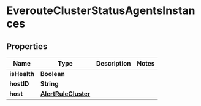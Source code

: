 

# EverouteClusterStatusAgentsInstances


## Properties

Name | Type | Description | Notes
------------ | ------------- | ------------- | -------------
**isHealth** | **Boolean** |  | 
**hostID** | **String** |  | 
**host** | [**AlertRuleCluster**](AlertRuleCluster.md) |  | 



